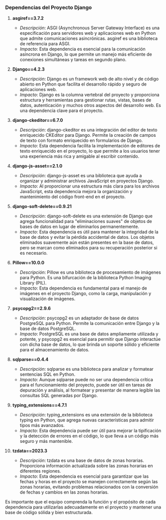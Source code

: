 ### Dependencias del Proyecto Django

1. **asgiref==3.7.2**
   - *Descripción*: ASGI (Asynchronous Server Gateway Interface) es una especificación para servidores web y aplicaciones web en Python que admite comunicaciones asincrónicas. asgiref es una biblioteca de referencia para ASGI.
   - *Impacto*: Esta dependencia es esencial para la comunicación asíncrona en Django, lo que permite un manejo más eficiente de conexiones simultáneas y tareas en segundo plano.

2. **Django==4.2.3**
   - *Descripción*: Django es un framework web de alto nivel y de código abierto en Python que facilita el desarrollo rápido y seguro de aplicaciones web.
   - *Impacto*: Django es la columna vertebral del proyecto y proporciona estructura y herramientas para gestionar rutas, vistas, bases de datos, autenticación y muchos otros aspectos del desarrollo web. Es una dependencia clave para el proyecto.

3. **django-ckeditor==6.7.0**
   - *Descripción*: django-ckeditor es una integración del editor de texto enriquecido CKEditor para Django. Permite la creación de campos de texto con formato enriquecido en formularios de Django.
   - *Impacto*: Esta dependencia facilita la implementación de editores de texto enriquecido en el proyecto, lo que permite a los usuarios tener una experiencia más rica y amigable al escribir contenido.

4. **django-js-asset==2.1.0**
   - *Descripción*: django-js-asset es una biblioteca que ayuda a organizar y administrar archivos JavaScript en proyectos Django.
   - *Impacto*: Al proporcionar una estructura más clara para los archivos JavaScript, esta dependencia mejora la organización y mantenimiento del código front-end en el proyecto.

5. **django-soft-delete==0.9.21**
   - *Descripción*: django-soft-delete es una extensión de Django que agrega funcionalidad para "eliminaciones suaves" de objetos de bases de datos en lugar de eliminarlos permanentemente.
   - *Impacto*: Esta dependencia es útil para mantener la integridad de la base de datos y evitar la pérdida accidental de datos. Los objetos eliminados suavemente aún están presentes en la base de datos, pero se marcan como eliminados para su recuperación posterior si es necesario.

6. **Pillow==10.0.0**
   - *Descripción*: Pillow es una biblioteca de procesamiento de imágenes para Python. Es una bifurcación de la biblioteca Python Imaging Library (PIL).
   - *Impacto*: Esta dependencia es fundamental para el manejo de imágenes en el proyecto Django, como la carga, manipulación y visualización de imágenes.

7. **psycopg2==2.9.6**
   - *Descripción*: psycopg2 es un adaptador de base de datos PostgreSQL para Python. Permite la comunicación entre Django y la base de datos PostgreSQL.
   - *Impacto*: PostgreSQL es una base de datos ampliamente utilizada y potente, y psycopg2 es esencial para permitir que Django interactúe con dicha base de datos, lo que brinda un soporte sólido y eficiente para el almacenamiento de datos.

8. **sqlparse==0.4.4**
   - *Descripción*: sqlparse es una biblioteca para analizar y formatear sentencias SQL en Python.
   - *Impacto*: Aunque sqlparse puede no ser una dependencia crítica para el funcionamiento del proyecto, puede ser útil en tareas de depuración y análisis, al formatear y presentar de manera legible las consultas SQL generadas por Django.

9. **typing_extensions==4.7.1**
   - *Descripción*: typing_extensions es una extensión de la biblioteca typing en Python, que agrega nuevas características para admitir tipos más avanzados.
   - *Impacto*: Esta dependencia puede ser útil para mejorar la tipificación y la detección de errores en el código, lo que lleva a un código más seguro y más mantenible.

10. **tzdata==2023.3**
    - *Descripción*: tzdata es una base de datos de zonas horarias. Proporciona información actualizada sobre las zonas horarias en diferentes regiones.
    - *Impacto*: Esta dependencia es esencial para garantizar que las fechas y horas en el proyecto se manejen correctamente según las zonas horarias, evitando problemas relacionados con la conversión de fechas y cambios en las zonas horarias.

Es importante que el equipo comprenda la función y el propósito de cada dependencia para utilizarlas adecuadamente en el proyecto y mantener una base de código sólida y bien estructurada.
